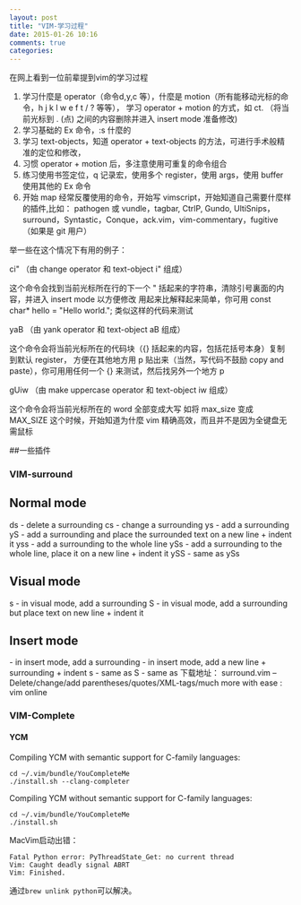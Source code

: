 ```yaml
---
layout: post
title: "VIM-学习过程"
date: 2015-01-26 10:16
comments: true
categories: 
---
```


在网上看到一位前辈提到vim的学习过程

1. 学习什麼是 operator（命令d,y,c 等），什麼是 motion（所有能移动光标的命令，h j k l w e f t / ? 等等），
学习 operator + motion 的方式，如 ct. （将当前光标到 . (点) 之间的内容删除并进入 insert mode 准备修改)
2. 学习基础的 Ex 命令，:s 什麼的
3. 学习 text-objects，知道 operator + text-objects 的方法，可进行手术般精准的定位和修改，
4. 习惯 operator + motion 后，多注意使用可重复的命令组合
5. 练习使用书签定位，q 记录宏，使用多个 register，使用 args，使用 buffer 使用其他的 Ex 命令
6. 开始 map 经常反覆使用的命令，开始写 vimscript，开始知道自己需要什麼样的插件,比如： pathogen 或 vundle，tagbar, CtrlP, Gundo, UltiSnips，surround，Syntastic，Conque，ack.vim，vim-commentary，fugitive（如果是 git 用户）

<!--more-->

举一些在这个情况下有用的例子：

ci" （由 change operator 和 text-object i" 组成）

这个命令会找到当前光标所在行的下一个 " 括起来的字符串，清除引号裏面的内容，并进入 insert mode 以方便修改
用起来比解释起来简单，你可用 const char* hello = "Hello world."; 类似这样的代码来测试

yaB （由 yank operator 和 text-object aB 组成）

这个命令会将当前光标所在的代码块（{} 括起来的内容，包括花括号本身）复制到默认 register，
方便在其他地方用 p 贴出来（当然，写代码不鼓励 copy and paste），你可用用任何一个 {} 来测试，然后找另外一个地方 p

gUiw （由 make uppercase operator 和 text-object iw 组成）

这个命令会将当前光标所在的 word 全部变成大写
如将 max_size 变成 MAX_SIZE
这个时候，开始知道为什麼 vim 精确高效，而且并不是因为全键盘无需鼠标

##一些插件

### VIM-surround

Normal mode
-----------
ds  - delete a surrounding
cs  - change a surrounding
ys  - add a surrounding
yS  - add a surrounding and place the surrounded text on a new line + indent it
yss - add a surrounding to the whole line
ySs - add a surrounding to the whole line, place it on a new line + indent it
ySS - same as ySs

Visual mode
-----------
s   - in visual mode, add a surrounding
S   - in visual mode, add a surrounding but place text on new line + indent it

Insert mode
-----------
<CTRL-s> - in insert mode, add a surrounding
<CTRL-s><CTRL-s> - in insert mode, add a new line + surrounding + indent
<CTRL-g>s - same as <CTRL-s>
<CTRL-g>S - same as <CTRL-s><CTRL-s>
下载地址：
surround.vim – Delete/change/add parentheses/quotes/XML-tags/much more with ease : vim online


### VIM-Complete


#### YCM

Compiling YCM with semantic support for C-family languages:

    cd ~/.vim/bundle/YouCompleteMe
    ./install.sh --clang-completer

Compiling YCM without semantic support for C-family languages:

    cd ~/.vim/bundle/YouCompleteMe
    ./install.sh

MacVim启动出错：

    Fatal Python error: PyThreadState_Get: no current thread
    Vim: Caught deadly signal ABRT
    Vim: Finished.
    
通过`brew unlink python`可以解决。


[ovsoil]:    http://blog.ovsoil.com  "OVSOIL"
<!-- create time: 2015-01-26 21:47:41  -->


